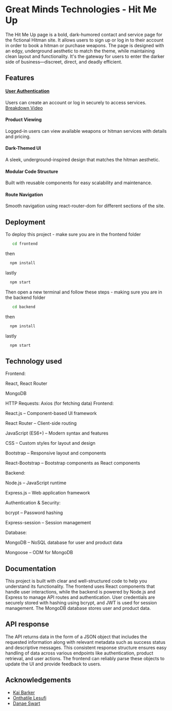 
# Great Minds Technologies - Hit Me Up

The Hit Me Up page is a bold, dark-humored contact and service page for the fictional Hitman site. It allows users to sign up or log in to their account in order to book a hitman or purchase weapons. The page is designed with an edgy, underground aesthetic to match the theme, while maintaining clean layout and functionality. It's the gateway for users to enter the darker side of business—discreet, direct, and deadly efficient.
## Features

#### [User Authentication](https://drive.google.com/file/d/1GDPLpWfwR1_LXFcudjPadTlC7BAxB8dm/view?usp=sharing)
Users can create an account or log in securely to access services. [Breakdown Video](https://drive.google.com/file/d/1GDPLpWfwR1_LXFcudjPadTlC7BAxB8dm/view?usp=sharing)

#### Product Viewing
Logged-in users can view available weapons or hitman services with details and pricing.

#### Dark-Themed UI
A sleek, underground-inspired design that matches the hitman aesthetic.

#### Modular Code Structure
Built with reusable components for easy scalability and maintenance.

#### Route Navigation
Smooth navigation using react-router-dom for different sections of the site.





## Deployment

To deploy this project - make sure you are in the frontend folder

```bash
   cd frontend
```
then 

```bash
  npm install 

```
lastly
```bash
  npm start
```

Then open a new terminal and follow these steps - making sure you are in the backend folder

```bash
   cd backend
```
then 

```bash
  npm install 

```
lastly
```bash
  npm start
```





## Technology used

Frontend: 

React, React Router

MongoDB

HTTP Requests: Axios (for fetching data)
Frontend:

React.js – Component-based UI framework

React Router – Client-side routing

JavaScript (ES6+) – Modern syntax and features

CSS – Custom styles for layout and design

Bootstrap – Responsive layout and components

React-Bootstrap – Bootstrap components as React components

Backend:

Node.js – JavaScript runtime

Express.js – Web application framework

Authentication & Security:

bcrypt – Password hashing

Express-session – Session management

Database:

MongoDB – NoSQL database for user and product data

Mongoose – ODM for MongoDB


## Documentation

This project is built with clear and well-structured code to help you understand its functionality. The frontend uses React components that handle user interactions, while the backend is powered by Node.js and Express to manage API routes and authentication. User credentials are securely stored with hashing using bcrypt, and JWT is used for session management. The MongoDB database stores user and product data. 

## API response 

The API returns data in the form of a JSON object that includes the requested information along with relevant metadata such as success status and descriptive messages. This consistent response structure ensures easy handling of data across various endpoints like authentication, product retrieval, and user actions. The frontend can reliably parse these objects to update the UI and provide feedback to users.

## Acknowledgements
- [Kai Barker](https://github.com/Kai-Barker)
- [Onthatile Lesufi](https://github.com/Onthatile-Lesufi)
- [Danae Swart](https://github.com/danaeswart)

